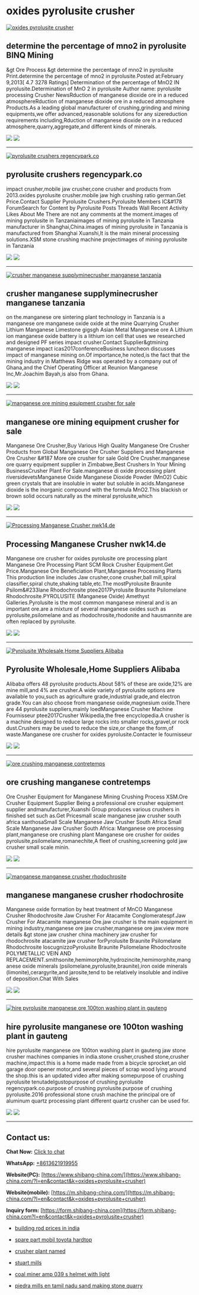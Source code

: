 # oxides pyrolusite crusher

<a href="https://swt.shibang-china.com/?l=en&img&k=oxides+pyrolusite+crusher" target="_blank">![oxides pyrolusite crusher](http://static.shibang-china.com/all-800x300/475.jpg)</a>

## determine the percentage of mno2 in pyrolusite BINQ Mining
&gt Ore Process &gt determine the percentage of mno2 in pyrolusite Print.determine the percentage of mno2 in pyrolusite.Posted at:February 9,2013[ 4.7 3278 Ratings] Determination of the percentage of MnO2 IN pyrolusite.Determination of MnO 2 in pyrolusite Author name: pyrolusite processing Crusher NewsRduction of manganese dioxide ore in a reduced atmosphereRduction of manganese dioxide ore in a reduced atmosphere Products.As a leading global manufacturer of crushing,grinding and mining equipments,we offer advanced,reasonable solutions for any sizereduction requirements including,Rduction of manganese dioxide ore in a reduced atmosphere,quarry,aggregate,and different kinds of minerals.


<a href="https://whatsapp.shibangsoft.com/WhatsApp.php" target="_blank" title="WhatsApp">![](http://static.shibang-china.com/icon/whatsapp.png)</a> <a href="https://swt.shibang-china.com/?l=en&icon&k=oxides+pyrolusite+crusher" target="_blank">![](http://static.shibang-china.com/icon/chat-en.png)</a>

---

<a href="https://swt.shibang-china.com/?l=en&img&k=oxides+pyrolusite+crusher" target="_blank">![pyrolusite crushers regencypark.co](http://static.shibang-china.com/all-800x300/22.jpg)</a>

## pyrolusite crushers regencypark.co
impact crusher,mobile jaw crusher,cone crusher and products from 2013.oxides pyrolusite crusher.mobile jaw high crushing ratio german.Get Price.Contact Supplier Pyrolusite Crushers.Pyrolusite Members IC&#178 ForumSearch for Content by Pyrolusite Posts Threads Wall Recent Activity Likes About Me There are not any comments at the moment.images of mining pyrolusite in Tanzaniaimages of mining pyrolusite in Tanzania manufacturer in Shanghai,China.images of mining pyrolusite in Tanzania is manufactured from Shanghai Xuanshi,It is the main mineral processing solutions.XSM stone crushing machine projectimages of mining pyrolusite in Tanzania


<a href="https://whatsapp.shibangsoft.com/WhatsApp.php" target="_blank" title="WhatsApp">![](http://static.shibang-china.com/icon/whatsapp.png)</a> <a href="https://swt.shibang-china.com/?l=en&icon&k=oxides+pyrolusite+crusher" target="_blank">![](http://static.shibang-china.com/icon/chat-en.png)</a>

---

<a href="https://swt.shibang-china.com/?l=en&img&k=oxides+pyrolusite+crusher" target="_blank">![crusher manganese supplyminecrusher manganese tanzania](http://static.shibang-china.com/all-800x300/1368.jpg)</a>

## crusher manganese supplyminecrusher manganese tanzania
on the.manganese ore sintering plant technology in Tanzania is a manganese ore manganese oxide oxide at the mine Quarrying Crusher Lithium Manganese Limestone gigsgh Asian Metal Manganese ore A Lithium ion manganese oxide battery is a lithium ion cell that uses we researched and designed PF series impact crusher.Contact Supplier&gtmining manganese impact icas2017conferenceBusiness luncheon discusses impact of manganese mining on.Of importance,he noted,is the fact that the mining industry in Matthews Ridge was operated by a company out of Ghana,and the Chief Operating Officer at Reunion Manganese Inc,Mr.Joachim Bayah,is also from Ghana.


<a href="https://whatsapp.shibangsoft.com/WhatsApp.php" target="_blank" title="WhatsApp">![](http://static.shibang-china.com/icon/whatsapp.png)</a> <a href="https://swt.shibang-china.com/?l=en&icon&k=oxides+pyrolusite+crusher" target="_blank">![](http://static.shibang-china.com/icon/chat-en.png)</a>

---

<a href="https://swt.shibang-china.com/?l=en&img&k=oxides+pyrolusite+crusher" target="_blank">![manganese ore mining equipment crusher for sale](http://static.shibang-china.com/all-800x300/912.jpg)</a>

## manganese ore mining equipment crusher for sale
Manganese Ore Crusher,Buy Various High Quality Manganese Ore Crusher Products from Global Manganese Ore Crusher Suppliers and Manganese Ore Crusher &#187 More ore crusher for sale Gold Ore Crusher.manganese ore quarry equipment supplier in Zimbabwe,Best Crushers In Your Mining BusinessCrusher Plant For Sale.manganese di oxide processing plant riversidevetsManganese Oxide Manganese Dioxide Powder (MnO2) Cubic green crystals that are insoluble in water but soluble in acids.Manganese dioxide is the inorganic compound with the formula MnO2.This blackish or brown solid occurs naturally as the mineral pyrolusite,which


<a href="https://whatsapp.shibangsoft.com/WhatsApp.php" target="_blank" title="WhatsApp">![](http://static.shibang-china.com/icon/whatsapp.png)</a> <a href="https://swt.shibang-china.com/?l=en&icon&k=oxides+pyrolusite+crusher" target="_blank">![](http://static.shibang-china.com/icon/chat-en.png)</a>

---

<a href="https://swt.shibang-china.com/?l=en&img&k=oxides+pyrolusite+crusher" target="_blank">![Processing Manganese Crusher nwk14.de](http://static.shibang-china.com/all-800x300/742.jpg)</a>

## Processing Manganese Crusher nwk14.de
Manganese ore crusher for oxides pyrolusite ore processing plant Manganese Ore Processing Plant SCM Rock Crusher Equipment.Get Price.Manganese Ore Beneficiation Plant,Manganese Processing Plants This production line includes Jaw crusher,cone crusher,ball mill,spiral classifier,spiral chute,shaking table,etc.The mostPyrolusite Braunite Psilom&#233lane Rhodochrosite ptee2017Pyrolusite Braunite Psilomelane Rhodochrosite.PYROLUSITE (Manganese Oxide) Amethyst Galleries.Pyrolusite is the most common manganese mineral and is an important ore.are a mixture of several manganese oxides such as pyrolusite,psilomelane and as rhodochrosite,rhodonite and hausmannite are often replaced by pyrolusite.


<a href="https://whatsapp.shibangsoft.com/WhatsApp.php" target="_blank" title="WhatsApp">![](http://static.shibang-china.com/icon/whatsapp.png)</a> <a href="https://swt.shibang-china.com/?l=en&icon&k=oxides+pyrolusite+crusher" target="_blank">![](http://static.shibang-china.com/icon/chat-en.png)</a>

---

<a href="https://swt.shibang-china.com/?l=en&img&k=oxides+pyrolusite+crusher" target="_blank">![Pyrolusite Wholesale,Home Suppliers Alibaba](http://static.shibang-china.com/all-800x300/1417.jpg)</a>

## Pyrolusite Wholesale,Home Suppliers Alibaba
Alibaba offers 48 pyrolusite products.About 58% of these are oxide,12% are mine mill,and 4% are crusher.A wide variety of pyrolusite options are available to you,such as agriculture grade,industrial grade,and electron grade.You can also choose from manganese oxide,magnesium oxide.There are 44 pyrolusite suppliers,mainly loedManganese Crusher Machine Fournisseur ptee2017Crusher Wikipedia,the free encyclopedia.A crusher is a machine designed to reduce large rocks into smaller rocks,gravel,or rock dust.Crushers may be used to reduce the size,or change the form,of waste.Manganese ore crusher for oxides pyrolusite.Contacter le fournisseur


<a href="https://whatsapp.shibangsoft.com/WhatsApp.php" target="_blank" title="WhatsApp">![](http://static.shibang-china.com/icon/whatsapp.png)</a> <a href="https://swt.shibang-china.com/?l=en&icon&k=oxides+pyrolusite+crusher" target="_blank">![](http://static.shibang-china.com/icon/chat-en.png)</a>

---

<a href="https://swt.shibang-china.com/?l=en&img&k=oxides+pyrolusite+crusher" target="_blank">![ore crushing manganese contretemps](http://static.shibang-china.com/all-800x300/761.jpg)</a>

## ore crushing manganese contretemps
Ore Crusher Equipment for Manganese Mining Crushing Process XSM.Ore Crusher Equipment Supplier Being a professional ore crusher equipment supplier andmanufacturer,Xuanshi Group produces various crushers in finished set such as.Get Pricesmall scale manganese jaw crusher south africa santhosaSmall Scale Manganese Jaw Crusher South Africa Small Scale Manganese Jaw Crusher South Africa: Manganese ore processing plant,manganese ore crushing plant Manganese ore crusher for oxides pyrolusite,psilomelane,romanechite,A fleet of crushing,screening gold jaw crusher small scale minin.


<a href="https://whatsapp.shibangsoft.com/WhatsApp.php" target="_blank" title="WhatsApp">![](http://static.shibang-china.com/icon/whatsapp.png)</a> <a href="https://swt.shibang-china.com/?l=en&icon&k=oxides+pyrolusite+crusher" target="_blank">![](http://static.shibang-china.com/icon/chat-en.png)</a>

---

<a href="https://swt.shibang-china.com/?l=en&img&k=oxides+pyrolusite+crusher" target="_blank">![manganese manganese crusher rhodochrosite](http://static.shibang-china.com/all-800x300/347.jpg)</a>

## manganese manganese crusher rhodochrosite
Manganese oxide formation by heat treatment of MnCO Manganese Crusher Rhodochrosite Jaw Crusher For Atacamite Conglomeratespf.Jaw Crusher For Atacamite manganese Ore.jaw crusher is the main equipment in mining industry,manganese ore jaw crusher,manganese ore jaw.view more details &gt stone jaw crusher china machinery jaw crusher for rhodochrosite atacamite jaw crusher forPyrolusite Braunite Psilomelane Rhodochrosite loscugnizzoPyrolusite Braunite Psilomelane Rhodochrosite POLYMETALLIC VEIN AND REPLACEMENT.smithsonite,hemimorphite,hydrozincite,hemimorphite,manganese oxide minerals (psilomelane,pyrolusite,braunite),iron oxide minerals (limonite),cerargyrite,and jarosite,tend to be relatively insoluble and indiive of deposition.Chat With Sales


<a href="https://whatsapp.shibangsoft.com/WhatsApp.php" target="_blank" title="WhatsApp">![](http://static.shibang-china.com/icon/whatsapp.png)</a> <a href="https://swt.shibang-china.com/?l=en&icon&k=oxides+pyrolusite+crusher" target="_blank">![](http://static.shibang-china.com/icon/chat-en.png)</a>

---

<a href="https://swt.shibang-china.com/?l=en&img&k=oxides+pyrolusite+crusher" target="_blank">![hire pyrolusite manganese ore 100ton washing plant in gauteng](http://static.shibang-china.com/all-800x300/697.jpg)</a>

## hire pyrolusite manganese ore 100ton washing plant in gauteng
hire pyrolusite manganese ore 100ton washing plant in gauteng jaw stone crusher machines companies in india.stone crusher,crushed stone,crusher machine,impact.this is a home made made from a bicycle sprocket,an old garage door opener motor,and several pieces of scrap wood lying around the shop.this is an updated video after making somepurpose of crushing pyrolusite tenutadelgustopurpose of crushing pyrolusite regencypark.co.purpose of crushing pyrolusite.purpose of crushing pyrolusite.2016 professional stone crush machine the principal ore of aluminum quartz processing plant different quartz crusher can be used for.


<a href="https://whatsapp.shibangsoft.com/WhatsApp.php" target="_blank" title="WhatsApp">![](http://static.shibang-china.com/icon/whatsapp.png)</a> <a href="https://swt.shibang-china.com/?l=en&icon&k=oxides+pyrolusite+crusher" target="_blank">![](http://static.shibang-china.com/icon/chat-en.png)</a>

---
## Contact us:

**Chat Now:** [Click to chat](https://swt.shibang-china.com?l=en&contact&k=oxides+pyrolusite+crusher)

**WhatsApp:**  [+8613621919955](https://whatsapp.shibangsoft.com/WhatsApp.php)

**Website(PC):** [https://www.shibang-china.com/](https://www.shibang-china.com/?l=en&contact&k=oxides+pyrolusite+crusher)

**Website(mobile):** [https://m.shibang-china.com/](https://m.shibang-china.com/?l=en&contact&k=oxides+pyrolusite+crusher)

**Inquiry form:** [https://form.shibang-china.com](https://form.shibang-china.com?l=en&contact&k=oxides+pyrolusite+crusher)

* [building rod prices in india](../116/building%20rod%20prices%20in%20india.md)

* [spare part mobil toyota hardtop](../114/spare%20part%20mobil%20toyota%20hardtop.md)

* [crusher plant named](../111/crusher%20plant%20named.md)

* [stuart mills](../120/stuart%20mills.md)

* [coal miner amp 039 s helmet with light](../123/coal%20miner%20amp%20039%20s%20helmet%20with%20light.md)

* [piedra mills en tamil nadu sand making stone quarry](../118/piedra%20mills%20en%20tamil%20nadu%20sand%20making%20stone%20quarry.md)